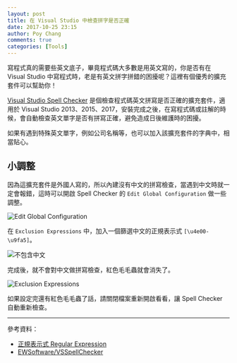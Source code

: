 ```yaml
---
layout: post
title: 在 Visual Studio 中檢查拼字是否正確
date: 2017-10-25 23:15
author: Poy Chang
comments: true
categories: [Tools]
---
```

寫程式真的需要些英文底子，畢竟程式碼大多數是用英文寫的，你是否有在 Visual Studio 中寫程式時，老是有英文拼字拼錯的困擾呢？這裡有個優秀的擴充套件可以幫助你！

[Visual Studio Spell Checker](https://marketplace.visualstudio.com/items?itemName=EWoodruff.VisualStudioSpellCheckerVS2017andLater) 是個檢查程式碼英文拼寫是否正確的擴充套件，適用於 Visual Studio 2013、2015、2017，安裝完成之後，在寫程式碼或註解的時候，會自動檢查英文單字是否有拼寫正確，避免造成日後維護時的困擾。

如果有遇到特殊英文單字，例如公司名稱等，也可以加入該擴充套件的字典中，相當貼心。

## 小調整

因為這擴充套件是外國人寫的，所以內建沒有中文的拼寫檢查，當遇到中文時就一定會報錯，這時可以開啟 Spell Checker 的 `Edit Global Configuration` 做一些調整。

![Edit Global Configuration](https://i.imgur.com/FRar1vF.png)

在 `Exclusion Expressions` 中，加入一個篩選中文的正規表示式 `[\u4e00-\u9fa5]`。

![不包含中文](https://i.imgur.com/Rvi7VxS.png)

完成後，就不會對中文做拼寫檢查，紅色毛毛蟲就會消失了。

![Exclusion Expressions](https://i.imgur.com/Y5NdqDI.png)

如果設定完還有紅色毛毛蟲了話，請關閉檔案重新開啟看看，讓 Spell Checker 自動重新檢查。

----------

參考資料：

* [正規表示式 Regular Expression](https://poychang.github.io/note-regular-expression/)
* [EWSoftware/VSSpellChecker](https://github.com/EWSoftware/VSSpellChecker)